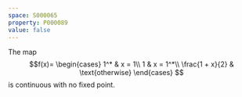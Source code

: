 ```yaml
---
space: S000065
property: P000089
value: false
---
```


The map
$$f(x)=
\begin{cases}
1^* & x = 1\\
1 & x = 1^*\\
\frac{1 + x}{2} & \text{otherwise}
\end{cases}
$$
is continuous with no fixed point.
